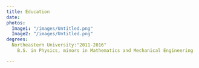 ```yaml
---
title: Education
date: 
photos:
  Image1: "/images/Untitled.png"
  Image2: "/images/Untitled.png"
degrees:
  Northeastern University:"2011-2016"
    B.S. in Physics, minors in Mathematics and Mechanical Engineering

---
```

